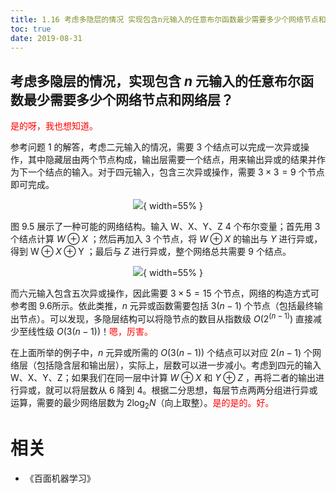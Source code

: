 ```yaml
---
title: 1.16 考虑多隐层的情况 实现包含n元输入的任意布尔函数最少需要多少个网络节点和网络层
toc: true
date: 2019-08-31
---
```


## 考虑多隐层的情况，实现包含 $n$ 元输入的任意布尔函数最少需要多少个网络节点和网络层？

<span style="color:red;">是的呀，我也想知道。</span>

参考问题 1 的解答，考虑二元输入的情况，需要 3 个结点可以完成一次异或操作，其中隐藏层由两个节点构成，输出层需要一个结点，用来输出异或的结果并作为下一个结点的输入。对于四元输入，包含三次异或操作，需要 $3×3=9$ 个节点即可完成。

<center>

![](http://images.iterate.site/blog/image/20190413/8wBeF0kNBBYG.png?imageslim){ width=55% }

</center>

图 9.5 展示了一种可能的网络结构。输入 W、X、Y、Z 4 个布尔变量；首先用 3 个结点计算 $W \oplus X$ ；然后再加入 3 个节点，将 $W \oplus X$ 的输出与 $Y$ 进行异或，得到 $\mathrm{W} \oplus X \oplus \mathrm{Y}$ ；最后与 $Z$ 进行异或，整个网络总共需要 9 个结点。

<center>

![](http://images.iterate.site/blog/image/20190413/WCi98Jkm0xfG.png?imageslim){ width=55% }

</center>

而六元输入包含五次异或操作，因此需要 $3×5=15$ 个节点，网络的构造方式可参考图 9.6所示。依此类推，$n$ 元异或函数需要包括 $3(n-1)$ 个节点（包括最终输出节点）。可以发现，多隐层结构可以将隐节点的数目从指数级 $O\left(2^{(n-1)}\right)$ 直接减少至线性级 $O(3(n-1))$！<span style="color:red;">嗯，厉害。</span>


在上面所举的例子中，$n$ 元异或所需的 $O(3(n-1))$ 个结点可以对应 $2(n-1)$ 个网络层（包括隐含层和输出层），实际上，层数可以进一步减小。考虑到四元的输入 W、X、Y、Z；如果我们在同一层中计算 $W \oplus X$ 和 $Y \oplus Z$ ，再将二者的输出进行异或，就可以将层数从 6 降到 4。根据二分思想，每层节点两两分组进行异或运算，需要的最少网络层数为 $2\log _{2} N$（向上取整）。<span style="color:red;">是的是的。好。</span>



# 相关

- 《百面机器学习》

